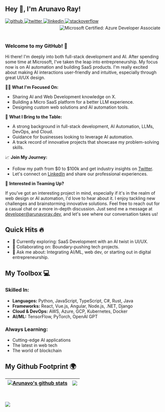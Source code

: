 ## Hey 👋, I'm Arunavo Ray!  

<a href="https://github.com/arunavo4" target="_blank">
<img src=https://img.shields.io/badge/github-%2324292e.svg?&style=for-the-badge&logo=github&logoColor=white alt=github style="margin-bottom: 5px;" />
</a>
<a href="https://twitter.com/ArunavoRay" target="_blank">
<img src=https://img.shields.io/badge/twitter-%2300acee.svg?&style=for-the-badge&logo=twitter&logoColor=white alt=twitter style="margin-bottom: 5px;" />
</a>
<a href="https://linkedin.com/in/arunavo-ray" target="_blank">
<img src=https://img.shields.io/badge/linkedin-%231E77B5.svg?&style=for-the-badge&logo=linkedin&logoColor=white alt=linkedin style="margin-bottom: 5px;" />
</a>
<a href="https://www.canva.com/design/DAFFRrcAdSc/BMgqaelmABvBwFWddMCRBg/view?utm_content=DAFFRrcAdSc&utm_campaign=designshare&utm_medium=link&utm_source=viewer" target="_blank">
<img src=https://img.shields.io/badge/Resume-%2300C4CC.svg?&style=for-the-badge&logo=canva&logoColor=white alt=stackoverflow style="margin-bottom: 5px;" />
</a>

<a href="https://www.credly.com/badges/d627265a-de22-4e38-b66e-22c5a3c279ab/public_url" target="_blank">
<img align="right" src=https://images.credly.com/size/110x110/images/63316b60-f62d-4e51-aacc-c23cb850089c/azure-developer-associate-600x600.png alt="Microsoft Certified: Azure Developer Associate" style="float: right;margin-bottom: 5px;" />
</a> 
<br>
<br>
<br>

### Welcome to my GitHub! 🚀

Hi there! I'm deeply into both full-stack development and AI. After spending some time at Microsoft, I've taken the leap into entrepreneurship. My focus now is on AI automation and building SaaS products. I'm really excited about making AI interactions user-friendly and intuitive, especially through great UI/UX design.

👨‍💻 **What I'm Focused On:**
- Sharing AI and Web Development knowledge on X.
- Building a Micro SaaS platform for a better LLM experience.
- Designing custom web solutions and AI automation tools.

💼 **What I Bring to the Table:**
- A strong background in full-stack development, AI Automation, LLMs, DevOps, and Cloud.
- Guidance for businesses looking to leverage AI automation.
- A track record of innovative projects that showcase my problem-solving skills.

📈 **Join My Journey:**
- Follow my path from $0 to $100k and get industry insights on [Twitter](https://twitter.com/ArunavoRay).
- Let's connect on [LinkedIn](https://linkedin.com/in/arunavo-ray) and share our professional experiences.

🤝 **Interested in Teaming Up?**

If you've got an interesting project in mind, especially if it's in the realm of web design or AI automation, I'd love to hear about it. I enjoy tackling new challenges and brainstorming innovative solutions. Feel free to reach out for a casual chat or a more in-depth discussion. Just send me a message at [developer@arunavoray.dev](mailto:developer@arunavoray.dev), and let's see where our conversation takes us!

## Quick Hits 🔥

- 🔭 Currently exploring: SaaS Development with an AI twist in UI/UX.
- 👯 Collaborating on: Boundary-pushing tech projects.
- 💬 Ask me about: Integrating AI/ML, web dev, or starting out in digital entrepreneurship.

## My Toolbox 💻

### Skilled In:
- **Languages:** Python, JavaScript, TypeScript, C#, Rust, Java
- **Frameworks:** React, Vue.js, Angular, Node.js, .NET, Django
- **Cloud & DevOps:** AWS, Azure, GCP, Kubernetes, Docker
- **AI/ML:** TensorFlow, PyTorch, OpenAI GPT

### Always Learning:
- Cutting-edge AI applications
- The latest in web tech
- The world of blockchain

## My Github Footprint 🌍
| <a href="https://github.com/arunavo4"><img align="center" src="https://github-readme-stats-pied-pi.vercel.app/api?username=arunavo4&show_icons=true&include_all_commits=true&hide_border=true" alt="Arunavo's github stats" /></a> | <a href="https://github.com/arunavo4"><img align="center" src="https://github-readme-stats-pied-pi.vercel.app/api/top-langs/?username=arunavo4&layout=compact&hide_border=true" /></a> |
| ------------- | ------------- |

<br/>  

[![](https://visitcount.itsvg.in/api?id=arunavo4&color=12&icon=2)](https://visitcount.itsvg.in)
